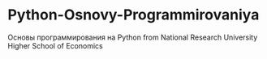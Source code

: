 # Python-Osnovy-Programmirovaniya
Основы программирования на Python from National Research University Higher School of Economics
